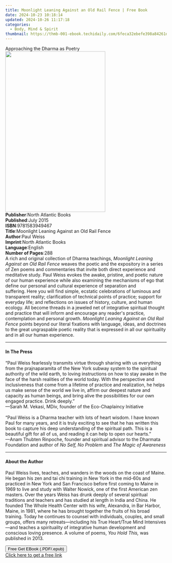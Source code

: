 ```yaml
---
title: Moonlight Leaning Against an Old Rail Fence | Free Book
date: 2024-10-23 10:18:14
updated: 2024-10-26 11:17:18
categories:
  - Body, Mind & Spirit
thumbnail: https://thmb-001-ebook.techidaily.com/6feca32ebefe398a84261d3ec368620f169b3563a2854c5face4eee129fa9e78.jpg
---
```

<main id="book-container">
  <div class="flex flex-col">
    <div class="book-brief flex-1 py-6 px-4 sm:p-6 md:py-10 md:px-8">
      <!-- brief-->
      <div class="book-brief-main">Approaching the Dharma as Poetry</div>
    </div>
    <div
      class="book-meta-info flex-1 grid gap-4 col-start-1 col-end-3 row-start-1 sm:mb-6 sm:grid-cols-4 lg:gap-6 lg:col-start-2 lg:row-end-6 lg:row-span-6 lg:mb-0"
    >
      <div
        class="book-meta-info-left place-content-center mt-4 p-4 text-sm leading-6 col-start-2 col-span-2 dark:text-slate-400"
      >
        <img
          class="w-full h-500 object-cover rounded-lg sm:h-255 sm:col-span-2 lg:col-span-full"
          src="https://img-001-ebook.techidaily.com/af53870d8448ce4ca548468b59b8252787b7ac185a0b68a7fbc4f9dae4de5d77.jpg"
          alt=""
          width="312"
          height="500"
        />
      </div>
      <div
        class="book-meta-info-right mt-2 col-start-1 row-start-2 col-span-3 self-center"
      >
        <!-- meta data  -->
        <div class="flex flex-col px-4 md:px-8">
          <div class="flex-1">
            <strong>Publisher</strong>:<span class="px-2"
              >North Atlantic Books</span
            >
          </div>
          <div class="flex-1">
            <strong>Published</strong>:<span class="px-2">July 2015</span>
          </div>
          <div class="flex-1">
            <strong>ISBN</strong>:<span class="px-2">9781583949467</span>
          </div>
          <div class="flex-1">
            <strong>Title</strong>:<span class="px-2"
              >Moonlight Leaning Against an Old Rail Fence</span
            >
          </div>
          <div class="flex-1">
            <strong>Author</strong>:<span class="px-2">Paul Weiss</span>
          </div>
          <div class="flex-1">
            <strong>Imprint</strong>:<span class="px-2"
              >North Atlantic Books</span
            >
          </div>
          <div class="flex-1">
            <strong>Language</strong>:<span class="px-2">English</span>
          </div>
          <div class="flex-1">
            <strong>Number of Pages</strong>:<span class="px-2">288</span>
          </div>
        </div>
      </div>
    </div>
    <div class="book-description flex-1 py-6 px-4 sm:p-6 md:py-10 md:px-8">
      <div class="book-description-main">
        <div accordion-content="" id="description">
          A rich and original collection of Dharma teachings,
          <i>Moonlight Leaning Against an Old Rail Fence</i> weaves the poetic
          and the expository in a series of Zen poems and commentaries that
          invite both direct experience and meditative study.&nbsp;Paul Weiss
          evokes the awake, pristine, and poetic nature of our human experience
          while also examining the mechanisms of ego that define our personal
          and cultural experience of separation and suffering.&nbsp;Here you
          will find simple, ecstatic celebrations of luminous and transparent
          reality; clarification of technical points of practice; support for
          everyday life; and reflections on issues of history, culture, and
          human ecology.&nbsp;All become threads in a jeweled net of integrative
          spiritual thought and practice that will inform and encourage any
          reader's practice, contemplation and personal growth.
          <i>Moonlight Leaning Against an Old Rail Fence</i> points beyond our
          literal fixations with language, ideas, and doctrines to the great
          ungraspable poetic reality that is expressed in all our spirituality
          and in all our human experience.
        </div>
      </div>
    </div>
    <div class="book-excerpts flex-1 py-6 px-4 sm:p-6 md:py-10 md:px-8">
      <!-- excerpts-->
      <div class="book-excerpts-main">
        <hr />
        <h4 class="placeholder placeholder-heading">
          <span>In The Press</span>
        </h4>
        <p>
          “Paul Weiss fearlessly transmits virtue through sharing with us
          everything from the prajnaparamita of the New York subway system to
          the spiritual authority of the wild earth, to loving instructions on
          how to stay awake in the face of the harsh realities of the world
          today.&nbsp;With the perspective and inclusiveness that come from a
          lifetime of practice and realization, he helps us make sense of the
          world we live in, affirm our deepest nature and capacity as human
          beings, and bring alive the possibilities for our own engaged
          practice. Drink deeply.”<br />
          —Sarah M. Vekasi, MDiv, founder of the Eco-Chaplaincy Initiative<br />
          &nbsp;<br />
          “Paul Weiss is a Dharma teacher with lots of heart wisdom. I have
          known Paul for many years, and it is truly exciting to see that he has
          written this book to capture his deep understanding of the spiritual
          path. This is a beautiful gift for all of us, and reading it can help
          to open our hearts.”&nbsp; <br />
          —Anam Thubten Rinpoche, founder and spiritual advisor to the Dharmata
          Foundation and author of <i>No Self, No Problem</i> and
          <i>The Magic of Awareness</i>
        </p>
      </div>
    </div>
    <div class="book-about-author flex-1 py-6 px-4 sm:p-6 md:py-10 md:px-8">
      <!-- about author-->
      <div class="book-main-author-main">
        <hr />
        <h4 class="placeholder placeholder-heading">
          <span>About the Author</span>
        </h4>
        <p>
          Paul Weiss lives, teaches, and wanders in the woods on the coast of
          Maine. He began his zen and tai chi training in New York in the
          mid-60s and practiced in New York and San Francisco before first
          coming to Maine in 1969 to live and study with Walter Nowick, one of
          the first American zen masters.&nbsp;Over the years Weiss has drunk
          deeply of several spiritual traditions and teachers and has studied at
          length in India and China.&nbsp;He founded The Whole Health Center
          with his wife, Alexandra, in Bar Harbor, Maine, in 1981, where he has
          brought together the fruits of his broad training.&nbsp;Today he
          continues to counsel with individuals, couples, and small groups,
          offers many retreats—including his True Heart/True Mind Intensives—and
          teaches a spirituality of integrative human development and conscious
          loving presence.&nbsp;A volume of poems, <i>You Hold This, </i>was
          published in 2013.
        </p>
      </div>
    </div>
    <div class="book-free-get flex-1 py-6 px-4 sm:p-6 md:py-10 md:px-8">
      <button
        id="btn-free-get"
        class="bg-blue-500 hover:bg-blue-700 text-white font-bold py-2 px-4 rounded"
      >
        Free Get EBook (.PDF/.epub)
      </button>
      <div id="countdown-display" class="px-2 text-lg mt-2"></div>
      <a
        id="free-link"
        class="hidden bg-blue-500 hover:bg-blue-700 text-white font-bold py-2 px-4 rounded"
        href="https://www.ebooks.com/en-us/book/1813711/moonlight-leaning-against-an-old-rail-fence/paul-weiss/"
        target="_blank"
        >Click here to get a free link</a
      >
    </div>
    <script>
      let countdownTime = 0;
      let countdownInterval = null;
      document
        .getElementById('btn-free-get')
        .addEventListener('click', startCountdown);
      function startCountdown() {
        countdownTime = new Date().getTime() + 60000 * 3;
        countdownInterval = setInterval(updateCountdown, 1000);
        document.getElementById('btn-free-get').disabled = true;
        document
          .getElementById('btn-free-get')
          .classList.add('bg-gray-500', 'cursor-not-allowed');
      }
      function updateCountdown() {
        let currentTime = new Date().getTime();
        let timeLeft = countdownTime - currentTime;
        let secondsLeft = Math.floor(timeLeft / 1000);
        document.getElementById('countdown-display').innerHTML =
          `Remaining time: ${secondsLeft} seconds.`;
        if (secondsLeft <= 0) {
          clearInterval(countdownInterval);
          document.getElementById('btn-free-get').classList.add('hidden');
          document.getElementById('free-link').classList.remove('hidden');
          document.getElementById('countdown-display').innerHTML = '';
        }
      }
    </script>
  </div>
</main>
